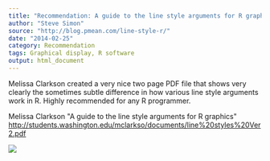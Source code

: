 ```yaml
---
title: "Recommendation: A guide to the line style arguments for R graphics"
author: "Steve Simon"
source: "http://blog.pmean.com/line-style-r/"
date: "2014-02-25"
category: Recommendation
tags: Graphical display, R software
output: html_document
---
```


Melissa Clarkson created a very nice two page PDF file that shows very
clearly the sometimes subtle difference in how various line style
arguments work in R. Highly recommended for any R
programmer.

<!---More--->

Melissa Clarkson "A guide to the line style arguments for R graphics"
<http://students.washington.edu/mclarkso/documents/line%20styles%20Ver2.pdf>

![](http://www.pmean.com/images/images/14/line-style-r01.png)




